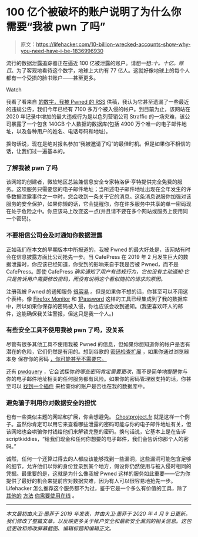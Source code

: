 # 100 亿个被破坏的账户说明了为什么你需要“我被 pwn 了吗”

> 原文：<https://lifehacker.com/10-billion-wrecked-accounts-show-why-you-need-have-i-be-1836996930>

流行的数据泄露追踪器正在逼近 100 亿被泄露的账户。请想一想:*十。十亿。账目*。为了客观地看待这个数字，地球上大约有 77 亿人。这就好像地球上的每个人都有一个受损的脸书账户——甚至更多。

Watch

我看了看来自 [的数字，我被 Pwned 的 RSS](https://feeds.feedburner.com/HaveIBeenPwnedLatestBreaches) 供稿，我认为它甚至遗漏了一些最近的违规公告，我们今年已经有 7100 多万个被入侵的帐户。到目前为止，该网站在 2020 年记录中增加的最大违规行为是以色列营销公司 Straffic 的一场灾难，该公司暴露了一个包含 140GB 个人数据的数据库(包括 4900 万个唯一的电子邮件地址，以及各种用户的姓名、电话号码和地址)。

换句话说，现在是绝对报名参加“我被邀请了吗”的最佳时机。但是如果你不相信的话，让我们过一遍基本的。

### **了解我被 pwn 了吗**

该网站的创建者，微软地区总监兼信息安全专家特洛伊·亨特提供完全免费的服务。这项服务只需要您的电子邮件地址；当所述电子邮件地址出现在全年发生的许多数据泄露事件之一中时，您会收到一条关于它的消息。这条消息说服你加强对该服务的安全保护，如果你懒的话，它会提醒你，你在许多服务中共享的单一密码现在处于危险之中。你应该马上改变这一点(并且请不要在多个网站或服务上使用同一个密码)。

### **不要相信公司会及时通知你数据泄露**

正如我们在本文的早期版本中所报道的，我被 Pwned 的最大好处是，该网站有时会在信息披露方面比公司抢先一步。当 CafePress 在 2019 年 2 月发生巨大的数据泄露时，你应该已经知道，你受到的影响来自于我是否被 Pwned，而不是 CafePress。即使 CafePress *确实通知了用户有违规行为，它也没有主动通知:它只是告诉用户需要修改密码，而没有说明这个看似随机的请求的原因。*

注册我被 Pwned 的通知服务 [很容易](https://haveibeenpwned.com/NotifyMe) 。但是如果你不想的话，你甚至可以不用这个表格。像 [Firefox Monitor](https://monitor.firefox.com/) 和 [1Password](https://blog.1password.com/finding-pwned-passwords-with-1password/) 这样的工具已经集成到了我的数据库中，所以如果你保存的密码被入侵，你也应该会收到通知。(我更喜欢吓人的邮件，这能确保我关注警报，但这只是我一个人。)

### **有些安全工具不使用我被 pwn 了吗，没关系**

尽管有很多其他工具不使用我被 Pwned 的信息，但如果你想知道你的帐户是否有潜在的危险，它们仍然是有用的。想到谷歌的 [密码检查扩展](http://od/) ，如果你通过浏览器本身 保存你的密码 [，你可能甚至不需要它。](https://passwords.google.com/)

还有 [pwdquery](https://pwdquery.xyz/) ，它会试探你*的哪些密码肯定需要更改*，而不是简单地提醒你与你的电子邮件地址相关的任何服务都有风险。如果你的密码管理器支持的话，你甚至可以 [找到一个插件](https://github.com/mihaifm/HIBPOfflineCheck) 来检查你的账户是否也在我的数据库中。

### **避免骗子利用你对数据安全的担忧**

也有一些类似主题的网站和扩展，你会想避免。 [Ghostproject.fr](https://ghostproject.fr/) 就是这样一个例子。虽然你肯定可以用它来查看哪些泄露的密码可能与你的电子邮件地址有关，但该网站也会哄骗你付钱给他们来解锁完整的密码。换句话说，它基本上是在告诉 scriptkiddies，“给我们现金和任何你想要的电子邮件，我们会告诉你那个人的密码。”

诚然，任何一个还算过得去的人都应该能够找到一些漏洞，这些漏洞可能包含足够的细节，允许他们以你的身份登录到某个地方，假设你仍然使用与被入侵时相同的凭据。最重要的是，这就是为什么像我被 Pwned 这样的服务如此重要——它为你提供了最好的机会来提前应对数据灾难，因为有人可以很容易地抢先一步。Lifehacker 怎么推荐这个服务都不为过，鉴于它是一个多么有价值的工具，除了[其他的](https://lifehacker.com/here-are-the-best-account-security-methods-according-t-1834946499) [方法](https://lifehacker.com/when-a-company-asks-you-to-reset-your-password-should-1837516590) [你需要使用](https://lifehacker.com/how-to-prevent-and-respond-to-a-sim-swap-scam-1835627474)[在线](https://lifehacker.com/switch-from-google-authenticator-to-a-more-secure-2fa-a-1842212483) 。

* * *

*本文最初由大卫·墨菲于 2019 年发表，并由大卫·墨菲于 2020 年 4 月 9 日更新。我们修改了整篇文章，以反映更多关于帐户安全和最新安全漏洞的相关信息。这包括更改和修改屏幕截图、编辑标题和编辑正文。*